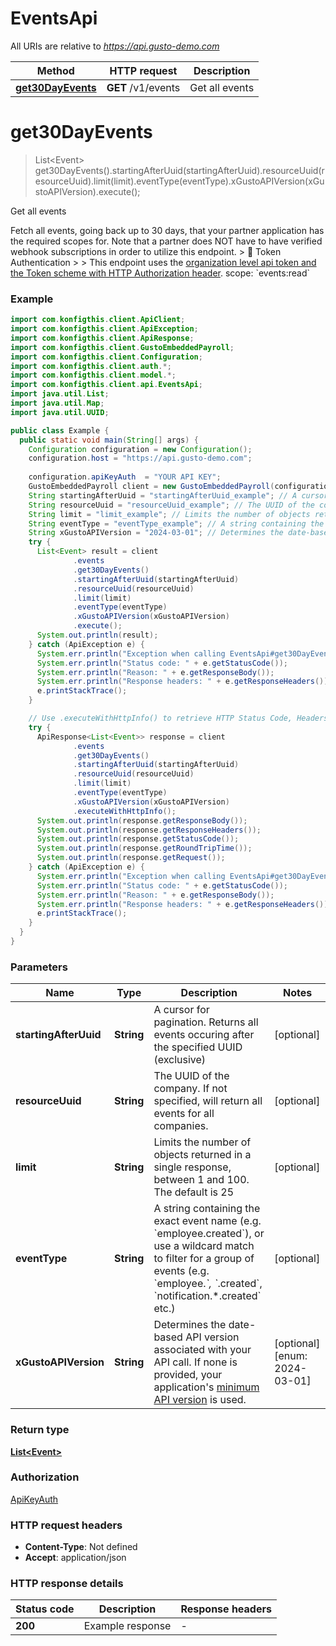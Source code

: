 # EventsApi

All URIs are relative to *https://api.gusto-demo.com*

| Method | HTTP request | Description |
|------------- | ------------- | -------------|
| [**get30DayEvents**](EventsApi.md#get30DayEvents) | **GET** /v1/events | Get all events |


<a name="get30DayEvents"></a>
# **get30DayEvents**
> List&lt;Event&gt; get30DayEvents().startingAfterUuid(startingAfterUuid).resourceUuid(resourceUuid).limit(limit).eventType(eventType).xGustoAPIVersion(xGustoAPIVersion).execute();

Get all events

Fetch all events, going back up to 30 days, that your partner application has the required scopes for. Note that a partner does NOT have to have verified webhook subscriptions in order to utilize this endpoint.  &gt; 📘 Token Authentication &gt; &gt; This endpoint uses the [organization level api token and the Token scheme with HTTP Authorization header](https://docs.gusto.com/embedded-payroll/docs/authentication#api-token-authentication).  scope: &#x60;events:read&#x60;

### Example
```java
import com.konfigthis.client.ApiClient;
import com.konfigthis.client.ApiException;
import com.konfigthis.client.ApiResponse;
import com.konfigthis.client.GustoEmbeddedPayroll;
import com.konfigthis.client.Configuration;
import com.konfigthis.client.auth.*;
import com.konfigthis.client.model.*;
import com.konfigthis.client.api.EventsApi;
import java.util.List;
import java.util.Map;
import java.util.UUID;

public class Example {
  public static void main(String[] args) {
    Configuration configuration = new Configuration();
    configuration.host = "https://api.gusto-demo.com";
    
    configuration.apiKeyAuth  = "YOUR API KEY";
    GustoEmbeddedPayroll client = new GustoEmbeddedPayroll(configuration);
    String startingAfterUuid = "startingAfterUuid_example"; // A cursor for pagination. Returns all events occuring after the specified UUID (exclusive)
    String resourceUuid = "resourceUuid_example"; // The UUID of the company. If not specified, will return all events for all companies.
    String limit = "limit_example"; // Limits the number of objects returned in a single response, between 1 and 100. The default is 25
    String eventType = "eventType_example"; // A string containing the exact event name (e.g. `employee.created`), or use a wildcard match to filter for a group of events (e.g. `employee.*`, `*.created`, `notification.*.created` etc.)
    String xGustoAPIVersion = "2024-03-01"; // Determines the date-based API version associated with your API call. If none is provided, your application's [minimum API version](https://docs.gusto.com/embedded-payroll/docs/api-versioning#minimum-api-version) is used.
    try {
      List<Event> result = client
              .events
              .get30DayEvents()
              .startingAfterUuid(startingAfterUuid)
              .resourceUuid(resourceUuid)
              .limit(limit)
              .eventType(eventType)
              .xGustoAPIVersion(xGustoAPIVersion)
              .execute();
      System.out.println(result);
    } catch (ApiException e) {
      System.err.println("Exception when calling EventsApi#get30DayEvents");
      System.err.println("Status code: " + e.getStatusCode());
      System.err.println("Reason: " + e.getResponseBody());
      System.err.println("Response headers: " + e.getResponseHeaders());
      e.printStackTrace();
    }

    // Use .executeWithHttpInfo() to retrieve HTTP Status Code, Headers and Request
    try {
      ApiResponse<List<Event>> response = client
              .events
              .get30DayEvents()
              .startingAfterUuid(startingAfterUuid)
              .resourceUuid(resourceUuid)
              .limit(limit)
              .eventType(eventType)
              .xGustoAPIVersion(xGustoAPIVersion)
              .executeWithHttpInfo();
      System.out.println(response.getResponseBody());
      System.out.println(response.getResponseHeaders());
      System.out.println(response.getStatusCode());
      System.out.println(response.getRoundTripTime());
      System.out.println(response.getRequest());
    } catch (ApiException e) {
      System.err.println("Exception when calling EventsApi#get30DayEvents");
      System.err.println("Status code: " + e.getStatusCode());
      System.err.println("Reason: " + e.getResponseBody());
      System.err.println("Response headers: " + e.getResponseHeaders());
      e.printStackTrace();
    }
  }
}

```

### Parameters

| Name | Type | Description  | Notes |
|------------- | ------------- | ------------- | -------------|
| **startingAfterUuid** | **String**| A cursor for pagination. Returns all events occuring after the specified UUID (exclusive) | [optional] |
| **resourceUuid** | **String**| The UUID of the company. If not specified, will return all events for all companies. | [optional] |
| **limit** | **String**| Limits the number of objects returned in a single response, between 1 and 100. The default is 25 | [optional] |
| **eventType** | **String**| A string containing the exact event name (e.g. &#x60;employee.created&#x60;), or use a wildcard match to filter for a group of events (e.g. &#x60;employee.*&#x60;, &#x60;*.created&#x60;, &#x60;notification.*.created&#x60; etc.) | [optional] |
| **xGustoAPIVersion** | **String**| Determines the date-based API version associated with your API call. If none is provided, your application&#39;s [minimum API version](https://docs.gusto.com/embedded-payroll/docs/api-versioning#minimum-api-version) is used. | [optional] [enum: 2024-03-01] |

### Return type

[**List&lt;Event&gt;**](Event.md)

### Authorization

[ApiKeyAuth](../README.md#ApiKeyAuth)

### HTTP request headers

 - **Content-Type**: Not defined
 - **Accept**: application/json

### HTTP response details
| Status code | Description | Response headers |
|-------------|-------------|------------------|
| **200** | Example response |  -  |

